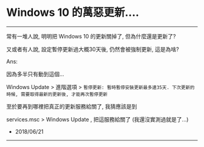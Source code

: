 # Windows 10 的萬惡更新....

-------

常有一堆人說, 明明把 Windows 10 的更新關掉了, 但為什麼還是更新了?

又或者有人說, 設定暫停更新過大概30天後, 仍然會被強制更新, 這是為啥?

Ans:

因為多半只有動到這個...

Windows Update > 進階選項 > `暫停更新: 暫時暫停安裝更新最多達35天. 下次更新的時候, 需要取得最新的更新後, 才能再次暫停更新`

至於要再到哪裡把真正的更新服務給關了, 我猜應該是到

services.msc > Windows Update , 把這服務給關了 (我還沒實測過就是了...)

- 2018/06/21

-------

    
